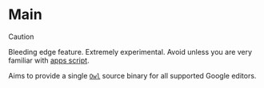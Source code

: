 # Main 

> [!CAUTION]  
> Bleeding edge feature. Extremely experimental. Avoid unless you are very familiar with [apps script](https://developers.google.com/apps-script).

Aims to provide a single [`Owl`](https://github.com/gongahkia/owl) source binary for all supported Google editors.